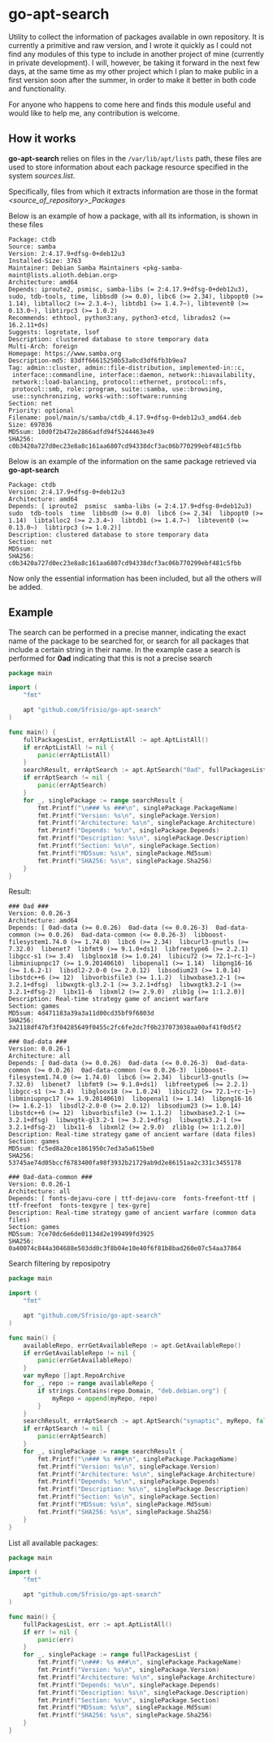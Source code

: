 # go-apt-search

Utility to collect the information of packages available in own repository.
It is currently a primitive and raw version, and I wrote it quickly as I could not find any modules of this type to include in another project of mine (currently in private development).
I will, however, be taking it forward in the next few days, at the same time as my other project which I plan to make public in a first version soon after the summer, in order to make it better in both code and functionality.

For anyone who happens to come here and finds this module useful and would like to help me, any contribution is welcome.

## How it works

**go-apt-search** relies on files in the `/var/lib/apt/lists` path, these files are used to store information about each package resource specified in the system *sources.list*.

Specifically, files from which it extracts information are those in the format *<source_of_repository>_Packages*

Below is an example of how a package, with all its information, is shown in these files

```
Package: ctdb
Source: samba
Version: 2:4.17.9+dfsg-0+deb12u3
Installed-Size: 3763
Maintainer: Debian Samba Maintainers <pkg-samba-maint@lists.alioth.debian.org>
Architecture: amd64
Depends: iproute2, psmisc, samba-libs (= 2:4.17.9+dfsg-0+deb12u3), sudo, tdb-tools, time, libbsd0 (>= 0.0), libc6 (>= 2.34), libpopt0 (>= 1.14), libtalloc2 (>= 2.3.4~), libtdb1 (>= 1.4.7~), libtevent0 (>= 0.13.0~), libtirpc3 (>= 1.0.2)
Recommends: ethtool, python3:any, python3-etcd, librados2 (>= 16.2.11+ds)
Suggests: logrotate, lsof
Description: clustered database to store temporary data
Multi-Arch: foreign
Homepage: https://www.samba.org
Description-md5: 83dff66615250b53a0cd3df6fb3b9ea7
Tag: admin::cluster, admin::file-distribution, implemented-in::c,
 interface::commandline, interface::daemon, network::hiavailability,
 network::load-balancing, protocol::ethernet, protocol::nfs,
 protocol::smb, role::program, suite::samba, use::browsing,
 use::synchronizing, works-with::software:running
Section: net
Priority: optional
Filename: pool/main/s/samba/ctdb_4.17.9+dfsg-0+deb12u3_amd64.deb
Size: 697036
MD5sum: 10d0f2b472e2866adfd94f5244463e49
SHA256: c0b3420a727d0ec23e8a8c161aa6807cd94338dcf3ac06b770299ebf481c5fbb
```

Below is an example of the information on the same package retrieved via **go-apt-search**

```
Package: ctdb
Version: 2:4.17.9+dfsg-0+deb12u3 
Architecture: amd64
Depends: [ iproute2  psmisc  samba-libs (= 2:4.17.9+dfsg-0+deb12u3)  sudo  tdb-tools  time  libbsd0 (>= 0.0)  libc6 (>= 2.34)  libpopt0 (>= 1.14)  libtalloc2 (>= 2.3.4~)  libtdb1 (>= 1.4.7~)  libtevent0 (>= 0.13.0~)  libtirpc3 (>= 1.0.2)]
Description: clustered database to store temporary data
Section: net
MD5sum:  
SHA256: c0b3420a727d0ec23e8a8c161aa6807cd94338dcf3ac06b770299ebf481c5fbb
```

Now only the essential information has been included, but all the others will be added.

## Example

The search can be performed in a precise manner, indicating the exact name of the package to be searched for, or search for all packages that include a certain string in their name.
In the example case a search is performed for **0ad** indicating that this is not a precise search

```go
package main

import (
	"fmt"

	apt "github.com/Sfrisio/go-apt-search"
)

func main() {
	fullPackagesList, errAptListAll := apt.AptListAll()
	if errAptListAll != nil {
		panic(errAptListAll)
	}
	searchResult, errAptSearch := apt.AptSearch("0ad", fullPackagesList, false)
	if errAptSearch != nil {
		panic(errAptSearch)
	}
	for _, singlePackage := range searchResult {
		fmt.Printf("\n### %s ###\n", singlePackage.PackageName)
		fmt.Printf("Version: %s\n", singlePackage.Version)
		fmt.Printf("Architecture: %s\n", singlePackage.Architecture)
		fmt.Printf("Depends: %s\n", singlePackage.Depends)
		fmt.Printf("Description: %s\n", singlePackage.Description)
		fmt.Printf("Section: %s\n", singlePackage.Section)
		fmt.Printf("MD5sum: %s\n", singlePackage.Md5sum)
		fmt.Printf("SHA256: %s\n", singlePackage.Sha256)
	}
}
```

Result:

```
### 0ad ###
Version: 0.0.26-3
Architecture: amd64
Depends: [ 0ad-data (>= 0.0.26)  0ad-data (<= 0.0.26-3)  0ad-data-common (>= 0.0.26)  0ad-data-common (<= 0.0.26-3)  libboost-filesystem1.74.0 (>= 1.74.0)  libc6 (>= 2.34)  libcurl3-gnutls (>= 7.32.0)  libenet7  libfmt9 (>= 9.1.0+ds1)  libfreetype6 (>= 2.2.1)  libgcc-s1 (>= 3.4)  libgloox18 (>= 1.0.24)  libicu72 (>= 72.1~rc-1~)  libminiupnpc17 (>= 1.9.20140610)  libopenal1 (>= 1.14)  libpng16-16 (>= 1.6.2-1)  libsdl2-2.0-0 (>= 2.0.12)  libsodium23 (>= 1.0.14)  libstdc++6 (>= 12)  libvorbisfile3 (>= 1.1.2)  libwxbase3.2-1 (>= 3.2.1+dfsg)  libwxgtk-gl3.2-1 (>= 3.2.1+dfsg)  libwxgtk3.2-1 (>= 3.2.1+dfsg-2)  libx11-6  libxml2 (>= 2.9.0)  zlib1g (>= 1:1.2.0)]
Description: Real-time strategy game of ancient warfare
Section: games
MD5sum: 4d471183a39a3a11d00cd35bf9f6803d
SHA256: 3a2118df47bf3f04285649f0455c2fc6fe2dc7f0b237073038aa00af41f0d5f2

### 0ad-data ###
Version: 0.0.26-1
Architecture: all
Depends: [ 0ad-data (>= 0.0.26)  0ad-data (<= 0.0.26-3)  0ad-data-common (>= 0.0.26)  0ad-data-common (<= 0.0.26-3)  libboost-filesystem1.74.0 (>= 1.74.0)  libc6 (>= 2.34)  libcurl3-gnutls (>= 7.32.0)  libenet7  libfmt9 (>= 9.1.0+ds1)  libfreetype6 (>= 2.2.1)  libgcc-s1 (>= 3.4)  libgloox18 (>= 1.0.24)  libicu72 (>= 72.1~rc-1~)  libminiupnpc17 (>= 1.9.20140610)  libopenal1 (>= 1.14)  libpng16-16 (>= 1.6.2-1)  libsdl2-2.0-0 (>= 2.0.12)  libsodium23 (>= 1.0.14)  libstdc++6 (>= 12)  libvorbisfile3 (>= 1.1.2)  libwxbase3.2-1 (>= 3.2.1+dfsg)  libwxgtk-gl3.2-1 (>= 3.2.1+dfsg)  libwxgtk3.2-1 (>= 3.2.1+dfsg-2)  libx11-6  libxml2 (>= 2.9.0)  zlib1g (>= 1:1.2.0)]
Description: Real-time strategy game of ancient warfare (data files)
Section: games
MD5sum: fc5ed8a20ce1861950c7ed3a5a615be0
SHA256: 53745ae74d05bccf6783400fa98f3932b21729ab9d2e86151aa2c331c3455178

### 0ad-data-common ###
Version: 0.0.26-1
Architecture: all
Depends: [ fonts-dejavu-core | ttf-dejavu-core  fonts-freefont-ttf | ttf-freefont  fonts-texgyre | tex-gyre]
Description: Real-time strategy game of ancient warfare (common data files)
Section: games
MD5sum: 7ce70dc6e6de01134d2e199499fd3925
SHA256: 0a40074c844a304688e503dd0c3f8b04e10e40f6f81b8bad260e07c54aa37864
```

Search filtering by reposipotry

```go
package main

import (
	"fmt"

	apt "github.com/Sfrisio/go-apt-search"
)

func main() {
	availableRepo, errGetAvailableRepo := apt.GetAvailableRepo()
	if errGetAvailableRepo != nil {
		panic(errGetAvailableRepo)
	}
	var myRepo []apt.RepoArchive
	for _, repo := range availableRepo {
		if strings.Contains(repo.Domain, "deb.debian.org") {
			myRepo = append(myRepo, repo)
		}
	}
	searchResult, errAptSearch := apt.AptSearch("synaptic", myRepo, false)
	if errAptSearch != nil {
		panic(errAptSearch)
	}
	for _, singlePackage := range searchResult {
		fmt.Printf("\n### %s ###\n", singlePackage.PackageName)
		fmt.Printf("Version: %s\n", singlePackage.Version)
		fmt.Printf("Architecture: %s\n", singlePackage.Architecture)
		fmt.Printf("Depends: %s\n", singlePackage.Depends)
		fmt.Printf("Description: %s\n", singlePackage.Description)
		fmt.Printf("Section: %s\n", singlePackage.Section)
		fmt.Printf("MD5sum: %s\n", singlePackage.Md5sum)
		fmt.Printf("SHA256: %s\n", singlePackage.Sha256)
	}
}
```

List all available packages:

```go
package main

import (
	"fmt"

	apt "github.com/Sfrisio/go-apt-search"
)

func main() {
	fullPackagesList, err := apt.AptListAll()
	if err != nil {
		panic(err)
	}
	for _, singlePackage := range fullPackagesList {
		fmt.Printf("\n###: %s ###\n", singlePackage.PackageName)
		fmt.Printf("Version: %s\n", singlePackage.Version)
		fmt.Printf("Architecture: %s\n", singlePackage.Architecture)
		fmt.Printf("Depends: %s\n", singlePackage.Depends)
		fmt.Printf("Description: %s\n", singlePackage.Description)
		fmt.Printf("Section: %s\n", singlePackage.Section)
		fmt.Printf("MD5sum: %s\n", singlePackage.Md5sum)
		fmt.Printf("SHA256: %s\n", singlePackage.Sha256)
	}
}
```